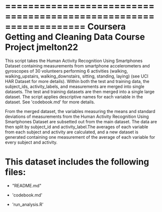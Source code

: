 ==================================================================
Coursera Getting and Cleaning Data Course Project
jmelton22
==================================================================

This script takes the Human Activity Recognition Using Smartphones 
Dataset containing measurements from smartphone accelerometers and
gyroscopes of 30 volunteers performing 6 activities (walking,
walking_upstairs, walking_downstairs, sitting, standing, laying)
(see UCI HAR Dataset for more details). Within both the test and 
training data, the subject_ids, activity_labels, and measurements 
are merged into single datasets. The test and training datasets 
are then merged into a single large dataset. The script applies 
descriptive names for each variable in the dataset. See 
'codebook.md' for more details.

From the merged dataset, the variables measuring the means and standard deviations of measurements from the Human Activity Recognition Using Smartphones Dataset are subsetted out from the main dataset. The data are then split by subject_id and activity_label.The averages of each variable from each subject and activity are calculated, and a new dataset is generated containing one measurement of the average of each variable for every subject and activity.

This dataset includes the following files:
==================================================================
- "README.md"

- 'codebook.md'

- 'run_analysis.R'